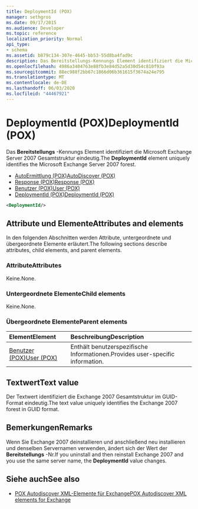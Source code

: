 ```yaml
---
title: DeploymentId (POX)
manager: sethgros
ms.date: 09/17/2015
ms.audience: Developer
ms.topic: reference
localization_priority: Normal
api_type:
- schema
ms.assetid: b879c134-307e-4645-bb53-55d8ba4fad9c
description: Das Bereitstellungs-Kennungs Element identifiziert die Microsoft Exchange Server 2007 Gesamtstruktur eindeutig.
ms.openlocfilehash: 4986a3404763e88fb3e84d52a5d30d54c810f93a
ms.sourcegitcommit: 88ec988f2bb67c1866d06b361615f3674a24e795
ms.translationtype: MT
ms.contentlocale: de-DE
ms.lasthandoff: 06/03/2020
ms.locfileid: "44467921"
---
```

# <a name="deploymentid-pox"></a><span data-ttu-id="bc850-103">DeploymentId (POX)</span><span class="sxs-lookup"><span data-stu-id="bc850-103">DeploymentId (POX)</span></span>

<span data-ttu-id="bc850-104">Das **Bereitstellungs** -Kennungs Element identifiziert die Microsoft Exchange Server 2007 Gesamtstruktur eindeutig.</span><span class="sxs-lookup"><span data-stu-id="bc850-104">The **DeploymentId** element uniquely identifies the Microsoft Exchange Server 2007 forest.</span></span> 
  
- [<span data-ttu-id="bc850-105">AutoErmittlung (POX)</span><span class="sxs-lookup"><span data-stu-id="bc850-105">AutoDiscover (POX)</span></span>](autodiscover-pox.md)  
- [<span data-ttu-id="bc850-106">Response (POX)</span><span class="sxs-lookup"><span data-stu-id="bc850-106">Response (POX)</span></span>](response-pox.md) 
- [<span data-ttu-id="bc850-107">Benutzer (POX)</span><span class="sxs-lookup"><span data-stu-id="bc850-107">User (POX)</span></span>](user-pox.md)  
- [<span data-ttu-id="bc850-108">DeploymentId (POX)</span><span class="sxs-lookup"><span data-stu-id="bc850-108">DeploymentId (POX)</span></span>](deploymentid-pox.md)
  
```xml
<DeploymentId/>
```

## <a name="attributes-and-elements"></a><span data-ttu-id="bc850-109">Attribute und Elemente</span><span class="sxs-lookup"><span data-stu-id="bc850-109">Attributes and elements</span></span>

<span data-ttu-id="bc850-110">In den folgenden Abschnitten werden Attribute, untergeordnete und übergeordnete Elemente erläutert.</span><span class="sxs-lookup"><span data-stu-id="bc850-110">The following sections describe attributes, child elements, and parent elements.</span></span>
  
### <a name="attributes"></a><span data-ttu-id="bc850-111">Attribute</span><span class="sxs-lookup"><span data-stu-id="bc850-111">Attributes</span></span>

<span data-ttu-id="bc850-112">Keine.</span><span class="sxs-lookup"><span data-stu-id="bc850-112">None.</span></span>
  
### <a name="child-elements"></a><span data-ttu-id="bc850-113">Untergeordnete Elemente</span><span class="sxs-lookup"><span data-stu-id="bc850-113">Child elements</span></span>

<span data-ttu-id="bc850-114">Keine.</span><span class="sxs-lookup"><span data-stu-id="bc850-114">None.</span></span>
  
### <a name="parent-elements"></a><span data-ttu-id="bc850-115">Übergeordnete Elemente</span><span class="sxs-lookup"><span data-stu-id="bc850-115">Parent elements</span></span>

|<span data-ttu-id="bc850-116">**Element**</span><span class="sxs-lookup"><span data-stu-id="bc850-116">**Element**</span></span>|<span data-ttu-id="bc850-117">**Beschreibung**</span><span class="sxs-lookup"><span data-stu-id="bc850-117">**Description**</span></span>|
|:-----|:-----|
|[<span data-ttu-id="bc850-118">Benutzer (POX)</span><span class="sxs-lookup"><span data-stu-id="bc850-118">User (POX)</span></span>](user-pox.md) <br/> |<span data-ttu-id="bc850-119">Enthält benutzerspezifische Informationen.</span><span class="sxs-lookup"><span data-stu-id="bc850-119">Provides user-specific information.</span></span>  <br/> |
   
## <a name="text-value"></a><span data-ttu-id="bc850-120">Textwert</span><span class="sxs-lookup"><span data-stu-id="bc850-120">Text value</span></span>

<span data-ttu-id="bc850-121">Der Textwert identifiziert die Exchange 2007 Gesamtstruktur im GUID-Format eindeutig.</span><span class="sxs-lookup"><span data-stu-id="bc850-121">The text value uniquely identifies the Exchange 2007 forest in GUID format.</span></span>
  
## <a name="remarks"></a><span data-ttu-id="bc850-122">Bemerkungen</span><span class="sxs-lookup"><span data-stu-id="bc850-122">Remarks</span></span>

<span data-ttu-id="bc850-123">Wenn Sie Exchange 2007 deinstallieren und anschließend neu installieren und denselben Servernamen verwenden, ändert sich der Wert der **Bereitstellungs** -Nr.</span><span class="sxs-lookup"><span data-stu-id="bc850-123">If you uninstall and then reinstall Exchange 2007 and you use the same server name, the **DeploymentId** value changes.</span></span> 
  
## <a name="see-also"></a><span data-ttu-id="bc850-124">Siehe auch</span><span class="sxs-lookup"><span data-stu-id="bc850-124">See also</span></span>

- [<span data-ttu-id="bc850-125">POX Autodiscover XML-Elemente für Exchange</span><span class="sxs-lookup"><span data-stu-id="bc850-125">POX Autodiscover XML elements for Exchange</span></span>](pox-autodiscover-xml-elements-for-exchange.md)

